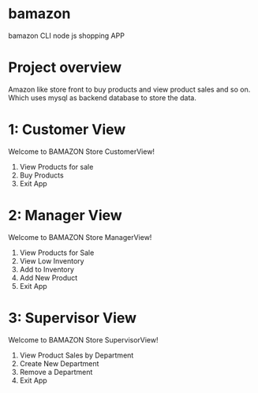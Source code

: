 # bamazon
bamazon CLI node js shopping APP 

# Project overview
Amazon like store front to buy products and view product sales and so on. Which uses mysql as backend database to store the data.

# 1: Customer View

 Welcome to BAMAZON Store CustomerView! 
  1) View Products for sale
  2) Buy Products
  3) Exit App
  
# 2: Manager View 

 Welcome to BAMAZON Store ManagerView! 
 1) View Products for Sale 
 2) View Low Inventory 
 3) Add to Inventory 
 4) Add New Product 
 5) Exit App 

# 3: Supervisor View
 Welcome to BAMAZON Store SupervisorView! 
  1) View Product Sales by Department
  2) Create New Department
  3) Remove a Department
  4) Exit App

